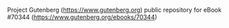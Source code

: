 Project Gutenberg (https://www.gutenberg.org) public repository for
eBook #70344 (https://www.gutenberg.org/ebooks/70344)
